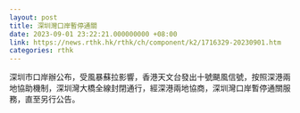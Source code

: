 ```yaml
---
layout: post
title: 深圳灣口岸暫停通關
date: 2023-09-01 23:22:21.000000000 +08:00
link: https://news.rthk.hk/rthk/ch/component/k2/1716329-20230901.htm
categories: rthk
---
```


深圳市口岸辦公布，受風暴蘇拉影響，香港天文台發出十號颶風信號，按照深港兩地協助機制，深圳灣大橋全線封閉通行，經深港兩地協商，深圳灣口岸暫停通關服務，直至另行公告。
